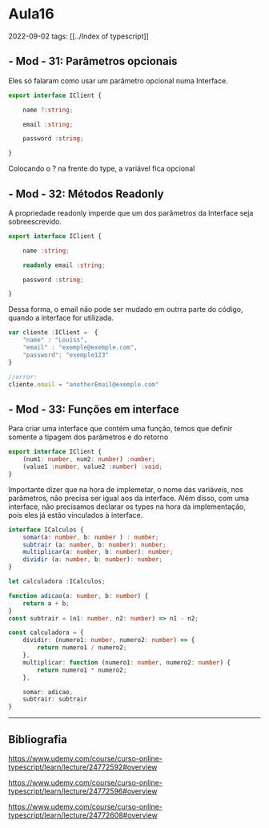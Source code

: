# Aula16
2022-09-02
tags: [[../Index of typescript]]

## - Mod  -  31: Parâmetros opcionais

Eles só falaram como usar um parâmetro opcional numa Interface.

~~~ts
export interface IClient {

    name ?:string;

    email :string;

    password :string;

}
~~~

Colocando o ? na frente do type, a variável fica opcional

## - Mod - 32: Métodos Readonly

A propriedade readonly imperde que um dos parâmetros da Interface seja sobreescrevido.

~~~ts
export interface IClient {

    name :string;

    readonly email :string;

    password :string;

}
~~~

Dessa forma, o email não pode ser mudado em outrra parte do código, quando a interface for utilizada.

~~~ts
var cliente :IClient =  {
    "name" : "Louiss",
    "email" : "exemple@exemple.com",
    "password": "exemple123"
}

//error:
cliente.email = "anotherEmail@exemple.com"
~~~

## - Mod - 33:  Funções em interface

Para criar uma interface que contém uma função, temos que definir somente a tipagem dos parâmetros e do retorno

~~~ts
export interface IClient {
	(num1: number, num2: number) :number;
	(value1 :number, value2 :number) :void;
}
~~~

Importante dizer que na hora de implemetar, o nome das variáveis, nos parâmetros, não precisa ser igual aos da interface. Além disso, com uma interface, não precisamos declarar os types na hora da implementação, pois eles já estão vinculados à interface.

~~~ts
interface ICalculos {
	somar(a: number, b: number ) : number;
	subtrair (a: number, b: number): number;
	multiplicar(a: number, b: number): number;
	dividir (a: number, b: number): number;
} 

let calculadora :ICalculos;

function adicao(a: number, b: number) {
	return a + b;
}
const subtrair = (n1: number, n2: number) => n1 - n2;

const calculadora = {
	dividir: (numero1: number, numero2: number) => {
		return numero1 / numero2;
	},
	multiplicar: function (numero1: number, numero2: number) {
		return numero1 * numero2;
	},

	somar: adicao,
	subtrair: subtrair
} 
~~~


-----------------------------------------------

## Bibliografia

https://www.udemy.com/course/curso-online-typescript/learn/lecture/24772592#overview

https://www.udemy.com/course/curso-online-typescript/learn/lecture/24772596#overview

https://www.udemy.com/course/curso-online-typescript/learn/lecture/24772608#overview
